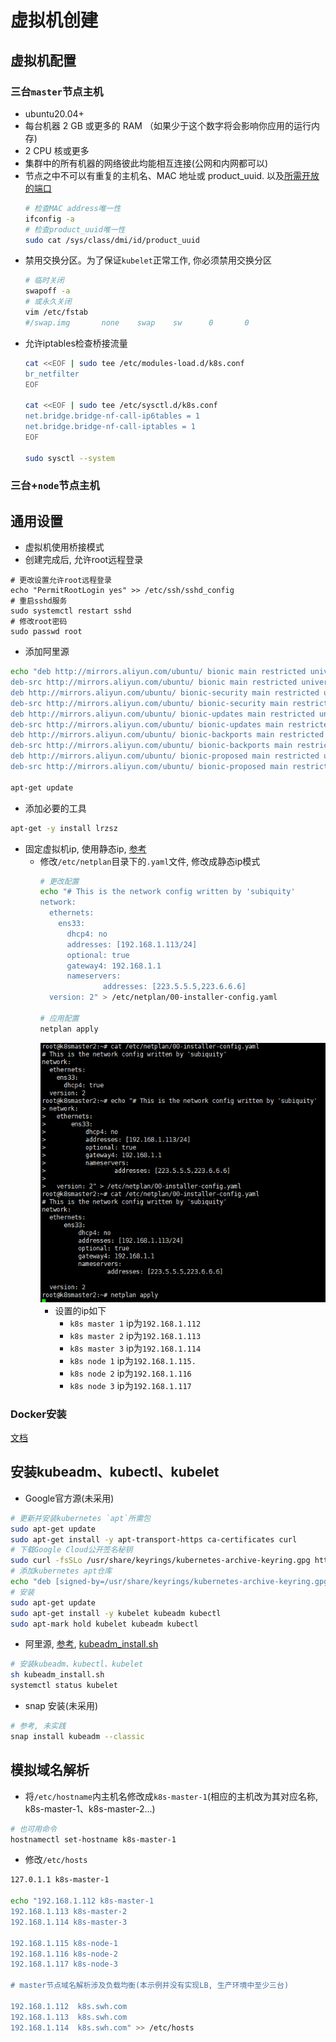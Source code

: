 # 虚拟机创建

## 虚拟机配置
### 三台`master`节点主机
- ubuntu20.04+
- 每台机器 2 GB 或更多的 RAM （如果少于这个数字将会影响你应用的运行内存)
- 2 CPU 核或更多
- 集群中的所有机器的网络彼此均能相互连接(公网和内网都可以)
- 节点之中不可以有重复的主机名、MAC 地址或 product_uuid. 以及[所需开放的端口](https://kubernetes.io/zh/docs/setup/production-environment/tools/kubeadm/install-kubeadm/#check-required-ports)
    ```bash
    # 检查MAC address唯一性
    ifconfig -a
    # 检查product_uuid唯一性
    sudo cat /sys/class/dmi/id/product_uuid
    ```
- 禁用交换分区。为了保证`kubelet`正常工作, 你必须禁用交换分区
    ```bash
    # 临时关闭
    swapoff -a
    # 或永久关闭
    vim /etc/fstab
    #/swap.img       none    swap    sw      0       0
    ```
- 允许iptables检查桥接流量
    ```bash
    cat <<EOF | sudo tee /etc/modules-load.d/k8s.conf
    br_netfilter
    EOF
    
    cat <<EOF | sudo tee /etc/sysctl.d/k8s.conf
    net.bridge.bridge-nf-call-ip6tables = 1
    net.bridge.bridge-nf-call-iptables = 1
    EOF
    
    sudo sysctl --system
    ```
  
### 三台+`node`节点主机

## 通用设置
- 虚拟机使用桥接模式
- 创建完成后, 允许root远程登录
```
# 更改设置允许root远程登录
echo "PermitRootLogin yes" >> /etc/ssh/sshd_config
# 重启sshd服务
sudo systemctl restart sshd
# 修改root密码
sudo passwd root
```
- 添加阿里源
```bash
echo "deb http://mirrors.aliyun.com/ubuntu/ bionic main restricted universe multiverse
deb-src http://mirrors.aliyun.com/ubuntu/ bionic main restricted universe multiverse
deb http://mirrors.aliyun.com/ubuntu/ bionic-security main restricted universe multiverse
deb-src http://mirrors.aliyun.com/ubuntu/ bionic-security main restricted universe multiverse
deb http://mirrors.aliyun.com/ubuntu/ bionic-updates main restricted universe multiverse
deb-src http://mirrors.aliyun.com/ubuntu/ bionic-updates main restricted universe multiverse
deb http://mirrors.aliyun.com/ubuntu/ bionic-backports main restricted universe multiverse
deb-src http://mirrors.aliyun.com/ubuntu/ bionic-backports main restricted universe multiverse
deb http://mirrors.aliyun.com/ubuntu/ bionic-proposed main restricted universe multiverse
deb-src http://mirrors.aliyun.com/ubuntu/ bionic-proposed main restricted universe multiverse" >> /etc/apt/sources.list

apt-get update
```
- 添加必要的工具
```bash
apt-get -y install lrzsz
```
- 固定虚拟机ip, 使用静态ip, [参考](https://www.cnblogs.com/kehoudaanxianjie/p/13139636.html)
    - 修改`/etc/netplan`目录下的`.yaml`文件, 修改成静态ip模式
        ```bash
        # 更改配置
        echo "# This is the network config written by 'subiquity'
        network:
          ethernets:
            ens33:
              dhcp4: no
              addresses: [192.168.1.113/24]
              optional: true
              gateway4: 192.168.1.1
              nameservers:
                      addresses: [223.5.5.5,223.6.6.6]
          version: 2" > /etc/netplan/00-installer-config.yaml
        
        # 应用配置
        netplan apply
        ```
        ![](picture/netplan%20setting.png)
        -  设置的ip如下
            - `k8s master 1` ip为`192.168.1.112`
            - `k8s master 2` ip为`192.168.1.113`
            - `k8s master 3` ip为`192.168.1.114`
            - `k8s node 1` ip为`192.168.1.115.`
            - `k8s node 2` ip为`192.168.1.116`
            - `k8s node 3` ip为`192.168.1.117`
            
### Docker安装
[文档](../../prepare/docker.md)


## 安装kubeadm、kubectl、kubelet
- Google官方源(未采用)
```bash
# 更新并安装kubernetes `apt`所需包
sudo apt-get update
sudo apt-get install -y apt-transport-https ca-certificates curl
# 下载Google Cloud公开签名秘钥
sudo curl -fsSLo /usr/share/keyrings/kubernetes-archive-keyring.gpg https://packages.cloud.google.com/apt/doc/apt-key.gpg
# 添加kubernetes apt仓库
echo "deb [signed-by=/usr/share/keyrings/kubernetes-archive-keyring.gpg] https://apt.kubernetes.io/ kubernetes-xenial main" | sudo tee /etc/apt/sources.list.d/kubernetes.list
# 安装
sudo apt-get update
sudo apt-get install -y kubelet kubeadm kubectl
sudo apt-mark hold kubelet kubeadm kubectl
```
- 阿里源, [参考](https://developer.aliyun.com/mirror/kubernetes), 
[kubeadm_install.sh](kubeadm_install.sh)
```bash
# 安装kubeadm、kubectl、kubelet
sh kubeadm_install.sh
systemctl status kubelet
```
- snap 安装(未采用)
```bash
# 参考, 未实践
snap install kubeadm --classic
```

## 模拟域名解析
- 将`/etc/hostname`内主机名修改成`k8s-master-1`(相应的主机改为其对应名称, k8s-master-1、k8s-master-2...)
```bash
# 也可用命令
hostnamectl set-hostname k8s-master-1
```
- 修改`/etc/hosts`
```bash
127.0.1.1 k8s-master-1

echo "192.168.1.112 k8s-master-1
192.168.1.113 k8s-master-2
192.168.1.114 k8s-master-3

192.168.1.115 k8s-node-1
192.168.1.116 k8s-node-2
192.168.1.117 k8s-node-3

# master节点域名解析涉及负载均衡(本示例并没有实现LB, 生产环境中至少三台) 

192.168.1.112  k8s.swh.com
192.168.1.113  k8s.swh.com
192.168.1.114  k8s.swh.com" >> /etc/hosts
```